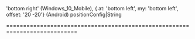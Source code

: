 <!--merge--><!--/merge-->
<!--default-->'bottom right' (Windows_10_Mobile), { at: 'bottom left', my: 'bottom left', offset: '20 -20'} (Android)<!--/default-->
<!--type-->positionConfig|String<!--/type-->
===========================================================================
